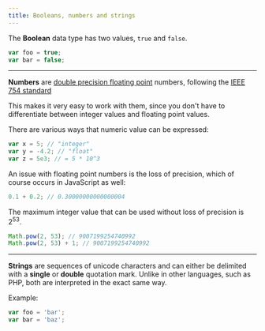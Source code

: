 ```yaml
---
title: Booleans, numbers and strings
---
```


The **Boolean** data type has two values, `true` and `false`.

```js
var foo = true;
var bar = false;
```

---

**Numbers** are [double precision floating point][float] numbers, following the
[IEEE 754 standard][ieee754]

This makes it very easy to work with them, since you don't have to
differentiate between integer values and floating point values.

There are various ways that numeric value can be expressed:

```js
var x = 5; // "integer"
var y = -4.2; // "float"
var z = 5e3; // = 5 * 10^3
```

An issue with floating point numbers is the loss of precision, which of course
occurs in JavaScript as well:

```js
0.1 + 0.2; // 0.30000000000000004
```

The maximum integer value that can be used without loss of precision is
2<sup>53</sup>.

```js
Math.pow(2, 53); // 9007199254740992
Math.pow(2, 53) + 1; // 9007199254740992
```

---

**Strings** are sequences of unicode characters and can either be delimited with
a **single** or **double** quotation mark. Unlike in other languages, such as PHP,
both are interpreted in the exact same way.

Example:

```js
var foo = 'bar';
var bar = 'baz';
```

[float]: http://en.wikipedia.org/wiki/Double-precision_floating-point_format
[ieee754]: http://en.wikipedia.org/wiki/IEEE_floating_point
